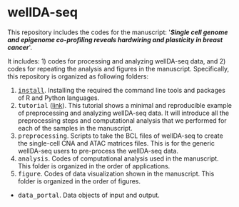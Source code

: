 # wellDA-seq

This repository includes the codes for the manuscript: '***Single cell genome and epigenome co-profiling reveals hardwiring and plasticity in breast cancer***'. 

It includes: 1) codes for processing and analyzing wellDA-seq data, and 2) codes for repeating the analysis and figures in the manuscript. Specifically, this repository is organized as following folders: 

1. [<kbd>install</kbd>](https://github.com/navinlabcode/wellDA-seq/tree/main/install). Installing the required the command line tools and packages of R and Python languages. 
2. <kbd>tutorial</kbd> ([link](https://github.com/navinlabcode/wellDA-seq/tree/main/tutorial)). This tutorial shows a minimal and reproducible example of preprocessing and analyzing wellDA-seq data. It will introduce all the preprocessing steps and computational analysis that we performed for each of the samples in the manuscript. 
3. <kbd>preprocessing</kbd>. Scripts to take the BCL files of wellDA-seq to create the single-cell CNA and ATAC matrices files. This is for the generic wellDA-seq users to pre-process the wellDA-seq data.
4. <kbd>analysis</kbd>. Codes of computational analysis used in the manuscript. This folder is organized in the order of applications. 
5. <kbd>figure</kbd>. Codes of data visualization shown in the manuscript. This folder is organized in the order of figures. 
- <kbd>data_portal</kbd>. Data objects of input and output. 
